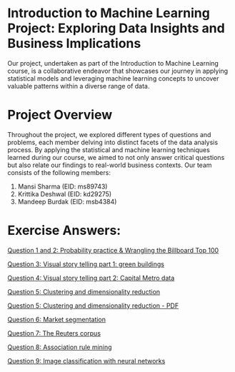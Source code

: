 # Introduction to Machine Learning Project: Exploring Data Insights and Business Implications
Our project, undertaken as part of the Introduction to Machine Learning course, is a collaborative endeavor that showcases our journey in applying statistical models and leveraging machine learning concepts to uncover valuable patterns within a diverse range of data.
# Project Overview
Throughout the project, we explored different types of questions and problems, each member delving into distinct facets of the data analysis process. By applying the statistical and machine learning techniques learned during our course, we aimed to not only answer critical questions but also relate our findings to real-world business contexts. Our team consists of the following members:
  1. Mansi Sharma (EID: ms89743)
  2. Krittika Deshwal (EID: kd29275)
  3. Mandeep Burdak (EID: msb4384)
# Exercise Answers:
[Question 1 and 2: Probability practice & Wrangling the Billboard Top 100](https://github.com/mandeepburdak/Intro-to-ML-Exam/blob/main/Question%201%20and%202.ipynb)

[Question 3: Visual story telling part 1: green buildings](https://github.com/mandeepburdak/Intro-to-ML-Exam/blob/main/Visual%20Story%20Telling%20Part%201-%20Green%20Buildings.ipynb)

[Question 4: Visual story telling part 2: Capital Metro data](https://github.com/mandeepburdak/Intro-to-ML-Exam/blob/main/Visual%20Story%20Part%202%20-%20Cap%20UT%20Metro.ipynb)

[Question 5: Clustering and dimensionality reduction](https://github.com/mandeepburdak/Intro-to-ML-Exam/blob/main/Clustering%20and%20Dimensionality%20Reduction.Rmd)

[Question 5: Clustering and dimensionality reduction - PDF](https://github.com/mandeepburdak/Intro-to-ML-Exam/blob/main/Clustering-and-Dimensionality-Reduction.pdf)

[Question 6: Market segmentation](https://github.com/mandeepburdak/Intro-to-ML-Exam/blob/main/Market%20Segmentation%20Question.ipynb)

[Question 7: The Reuters corpus](https://github.com/mandeepburdak/Intro-to-ML-Exam/blob/main/reuters.ipynb)

[Question 8: Association rule mining](https://github.com/mandeepburdak/Intro-to-ML-Exam/blob/main/Grocery-Association-Rule-Mining.pdf)

[Question 9: Image classification with neural networks](https://github.com/mandeepburdak/Intro-to-ML-Exam/blob/main/Image%20Classification%20with%20Neural%20Networks.ipynb)
